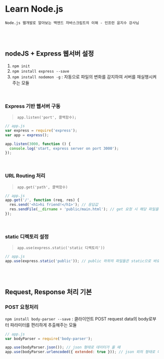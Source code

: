 # Learn Node.js

`Node.js 웹개발로 알아보는 백엔드 자바스크립트의 이해 - 인프런 윤지수 강사님`

<br>
<br>

## nodeJS + Express 웹서버 설정

1. `npm init`
2. `npm install express --save`
3. `npm install nodemon -g` : 자동으로 파일의 변화를 감지하여 서버를 재실행시켜주는 모듈

<br>

### Express 기반 웹서버 구동

> `app.listen('port', 콜백함수);`

```js
// app.js
var express = require('express');
var app = express();

app.listen(3000, function () {
  console.log('start, express server on port 3000');
});
```

<br>

### URL Routing 처리

> `app.get('path', 콜백함수)`

```js
// app.js
app.get('/', function (req, res) {
  res.send('<h1>hi friend!</h1>'); // 응답값
  res.sendFile(__dirname + 'public/main.html'); // get 요청 시 해당 파일을 클라이언트가 받게 됨
});
```

<br>

### static 디렉토리 설정

> `app.use(express.static('static 디렉토리'))`

```js
// app.js
app.use(express.static('public')); // public 하위의 파일들은 static으로 바로 내려받을 수 있음
```

<br>
<br>

## Request, Response 처리 기본

### POST 요청처리

`npm install body-parser --save` : 클라이언트 POST request data의 body로부터 파라미터를 편리하게 추출해주는 모듈

```js
// app.js
var bodyParser = require('body-parser');

app.use(bodyParser.json()); // json 형태로 데이터가 올 때
app.use(bodyParser.urlencoded({ extended: true })); // json 외의 형태로 데이터가 올 때
```
